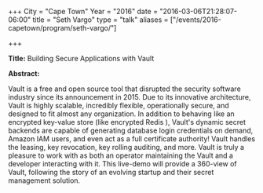 +++
City = "Cape Town"
Year = "2016"
date = "2016-03-06T21:28:07-06:00"
title = "Seth Vargo"
type = "talk"
aliases = ["/events/2016-capetown/program/seth-vargo/"]

+++

<div class="col-12">
<p><strong>Title:</strong> Building Secure Applications with Vault</p>

<p><strong>Abstract:</strong></p>

<p>Vault is a free and open source tool that disrupted the security software industry since its announcement in 2015. Due to its innovative architecture, Vault is highly scalable, incredibly flexible, operationally secure, and designed to fit almost any organization. In addition to behaving like an encrypted key-value store (like encrypted Redis ), Vault's dynamic secret backends are capable of generating database login credentials on demand, Amazon IAM users, and even act as a full certificate authority! Vault handles the leasing, key revocation, key rolling auditing, and more. Vault is truly a pleasure to work with as both an operator maintaining the Vault and a developer interacting with it. This live-demo will provide a 360-view of Vault, following the story of an evolving startup and their secret management solution.</p>

</div>

